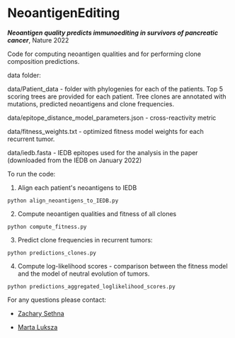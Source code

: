 # NeoantigenEditing

***Neoantigen quality predicts immunoediting in survivors of pancreatic cancer***, Nature 2022


Code for computing neoantigen qualities and for 
performing clone composition predictions.

data folder:

data/Patient_data - folder with phylogenies for each of the patients. Top 5 scoring trees are provided for each patient.
Tree clones are annotated with mutations, predicted neoantigens and clone frequencies.

data/epitope_distance_model_parameters.json - cross-reactivity metric

data/fitness_weights.txt - optimized fitness model weights for each recurrent tumor.

data/iedb.fasta - IEDB epitopes used for the analysis in the paper (downloaded from the IEDB on January 2022)

To run the code:

1. Align each patient's neoantigens to IEDB
```
python align_neoantigens_to_IEDB.py
```

2. Compute neoantigen qualities and fitness of all clones
```
python compute_fitness.py
```

3. Predict clone frequencies in recurrent tumors:
```
python predictions_clones.py
```

4. Compute log-likelihood scores - comparison between the fitness model and the model of neutral evolution of tumors.

```
python predictions_aggregated_loglikelihood_scores.py
```

For any questions please contact:

- [Zachary Sethna](mailto:sethnaz@mskcc.org)

- [Marta Luksza](mailto:marta.luksza@mssm.edu)